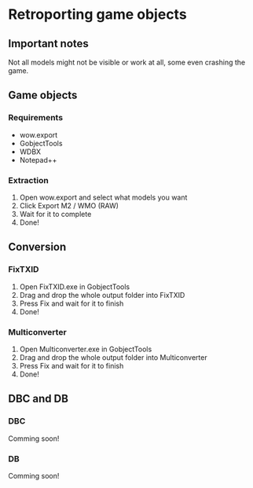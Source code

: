 # Retroporting game objects

## Important notes
Not all models might not be visible or work at all, some even crashing the game.

## Game objects

### Requirements
* wow.export
* GobjectTools
* WDBX
* Notepad++

### Extraction
1. Open wow.export and select what models you want
2. Click Export M2 / WMO (RAW)
3. Wait for it to complete
4. Done!

## Conversion
### FixTXID
1. Open FixTXID.exe in GobjectTools
2. Drag and drop the whole output folder into FixTXID
3. Press Fix and wait for it to finish
4. Done!

### Multiconverter
1. Open Multiconverter.exe in GobjectTools
2. Drag and drop the whole output folder into Multiconverter
3. Press Fix and wait for it to finish
4. Done!

## DBC and DB
### DBC
Comming soon!

### DB
Comming soon!